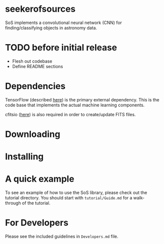 # seekerofsources
SoS implements a convolutional neural network (CNN) for finding/classifying objects in astronomy data.

# TODO before initial release
* Flesh out codebase
* Define README sections

# Dependencies
TensorFlow (described [here](https://www.tensorflow.org/)) is the primary 
external dependency. This is the code base that implements the actual machine
learning components.

cfitsio ([here](https://heasarc.gsfc.nasa.gov/fitsio/fitsio.html)) is also 
required in order to create/update FITS files.

# Downloading


# Installing


# A quick example
To see an example of how to use the SoS library, please check out the tutorial
directory. You should start with `tutorial/Guide.md` for a walk-through of the
tutorial.

# For Developers
Please see the included guidelines in `Developers.md` file.